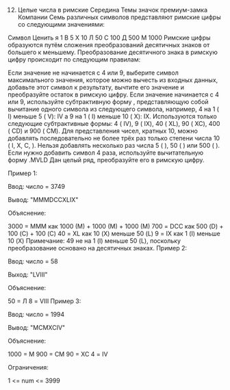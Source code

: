 12. Целые числа в римские
Середина
Темы
значок премиум-замка
Компании
Семь различных символов представляют римские цифры со следующими значениями:

Символ	Ценить
я	1
В	5
Х	10
Л	50
С	100
Д	500
М	1000
Римские цифры образуются путём сложения преобразований десятичных знаков от большего к меньшему. Преобразование десятичного знака в римскую цифру происходит по следующим правилам:

Если значение не начинается с 4 или 9, выберите символ максимального значения, которое можно вычесть из входных данных, добавьте этот символ к результату, вычтите его значение и преобразуйте остаток в римскую цифру.
Если значение начинается с 4 или 9, используйте  субтрактивную форму  , представляющую собой вычитание одного символа из следующего символа, например, 4 на 1 ( I) меньше 5 ( V): IV а 9 на 1 ( I) меньше 10 ( X): IX. Используются только следующие субтрактивные формы: 4 ( IV), 9 ( IX), 40 ( XL), 90 ( XC), 400 ( CD) и 900 ( CM).
Для представления чисел, кратных 10, можно добавлять последовательно не более трёх раз только степени числа 10 ( I, X, C, ). Нельзя добавлять несколько раз числа 5 ( ), 50 ( ) или 500 ( ). Если нужно добавить символ 4 раза, используйте вычитательную форму .MVLD
Дан целый ряд, преобразуйте его в римскую цифру.

 

Пример 1:

Ввод: число = 3749

Вывод: "MMMDCCXLIX"

Объяснение:

3000 = МММ как 1000 (М) + 1000 (М) + 1000 (М)
 700 = DCC как 500 (D) + 100 (C) + 100 (C)
  40 = XL как 10 (X) меньше 50 (L)
   9 = IX как 1 (I) меньше 10 (X)
Примечание: 49 не на 1 (I) меньше 50 (L), поскольку преобразование основано на десятичных знаках.
Пример 2:

Ввод: число = 58

Выход: "LVIII"

Объяснение:

50 = Л
 8 = VIII
Пример 3:

Ввод: число = 1994

Вывод: "MCMXCIV"

Объяснение:

1000 = М
 900 = СМ
  90 = ХС
   4 = IV
 

Ограничения:

1 <= num <= 3999